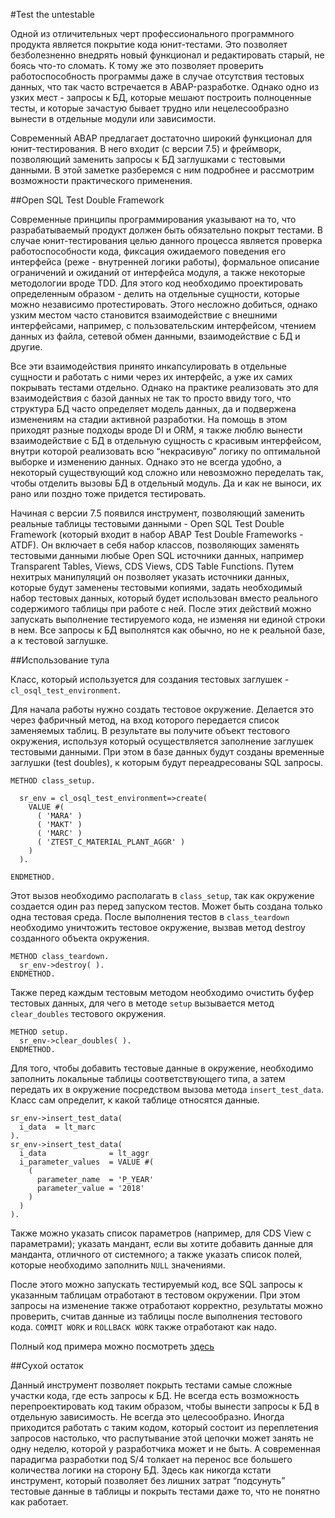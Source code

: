 #Test the untestable

Одной из отличительных черт профессионального программного продукта является покрытие кода юнит-тестами. Это позволяет безболезненно внедрять новый функционал и редактировать старый, не боясь что-то сломать. К тому же это позволяет проверить работоспособность программы даже в случае отсутствия тестовых данных, что так часто встречается в ABAP-разработке. Однако одно из узких мест - запросы к БД, которые мешают построить полноценные тесты, и которые зачастую бывает трудно или нецелесообразно вынести в отдельные модули или зависимости.

Современный ABAP предлагает достаточно широкий функционал для юнит-тестирования. В него входит (с версии 7.5) и фреймворк, позволяющий заменить запросы к БД заглушками с тестовыми данными. В этой заметке разберемся с ним подробнее и рассмотрим возможности практического применения.

##Open SQL Test Double Framework

Современные принципы программирования указывают на то, что разрабатываемый продукт должен быть обязательно покрыт тестами. В случае юнит-тестирования целью данного процесса является проверка работоспособности кода, фиксация ожидаемого поведения его интерфейса (реже - внутренней логики работы), формальное описание ограничений и ожиданий от интерфейса модуля, а также некоторые методологии вроде TDD. Для этого код необходимо проектировать определенным образом - делить на отдельные сущности, которые можно независимо протестировать. Этого несложно добиться, однако узким местом часто становится взаимодействие с внешними интерфейсами, например, с пользовательским интерфейсом, чтением данных из файла, сетевой обмен данными, взаимодействие с БД и другие. 

Все эти взаимодействия принято инкапсулировать в отдельные сущности и работать с ними через их интерфейс, а уже их самих покрывать тестами отдельно. Однако на практике реализовать это для взаимодействия с базой данных не так то просто ввиду того, что структура БД часто определяет модель данных, да и подвержена изменениям на стадии активной разработки. На помощь в этом приходят разные подходы вроде DI и ORM, я также люблю вынести взаимодействие с БД в отдельную сущность с красивым интерфейсом, внутри которой реализовать всю “некрасивую” логику по оптимальной выборке и изменению данных. Однако это не всегда удобно, а некоторый существующий код сложно или невозможно переделать так, чтобы отделить вызовы БД в отдельный модуль. Да и как не выноси, их рано или поздно тоже придется тестировать. 

Начиная с версии 7.5 появился инструмент, позволяющий заменить реальные таблицы тестовыми данными - Open SQL Test Double Framework (который входит в набор ABAP Test Double Frameworks - ATDF). Он включает в себя набор классов, позволяющих заменять тестовыми данными любые Open SQL источники данных, например Transparent Tables, Views, CDS Views, CDS Table Functions. Путем нехитрых манипуляций он позволяет указать источники данных, которые будут заменены тестовыми копиями, задать необходимый набор тестовых данных, который будет использован вместо реального содержимого таблицы при работе с ней. После этих действий можно запускать выполнение тестируемого кода, не изменяя ни единой строки в нем. Все запросы к БД выполнятся как обычно, но не к реальной базе, а к тестовой заглушке.

##Использование тула

Класс, который используется для создания тестовых заглушек - ```cl_osql_test_environment```. 

Для начала работы нужно создать тестовое окружение. Делается это через фабричный метод, на вход которого передается список заменяемых таблиц. В результате вы получите объект тестового окружения, используя который осуществляется заполнение заглушек тестовыми данными. При этом в базе данных будут созданы временные заглушки (test doubles), к которым будут переадресованы SQL запросы.

```abap
METHOD class_setup.

  sr_env = cl_osql_test_environment=>create(
    VALUE #(
      ( 'MARA' )
      ( 'MAKT' )
      ( 'MARC' )
      ( 'ZTEST_C_MATERIAL_PLANT_AGGR' )
    )
  ).

ENDMETHOD. 
```

Этот вызов необходимо располагать в ```class_setup```, так как окружение создается один раз перед запуском тестов. Может быть создана только одна тестовая среда. После выполнения тестов в ```class_teardown``` необходимо уничтожить тестовое окружение, вызвав метод destroy созданного объекта окружения.

```abap
METHOD class_teardown.
  sr_env->destroy( ).
ENDMETHOD.
```

Также перед каждым тестовым методом необходимо очистить буфер тестовых данных, для чего в методе ```setup``` вызывается метод ```clear_doubles``` тестового окружения.

```abap
METHOD setup.
  sr_env->clear_doubles( ).
ENDMETHOD.
```

Для того, чтобы добавить тестовые данные в окружение, необходимо заполнить локальные таблицы соответствующего типа, а затем передать их в окружение посредством вызова метода ```insert_test_data```. Класс сам определит, к какой таблице относятся данные.

```abap
sr_env->insert_test_data(
  i_data  = lt_marc
).
sr_env->insert_test_data(
  i_data              = lt_aggr
  i_parameter_values  = VALUE #( 
    ( 
      parameter_name  = 'P_YEAR' 
      parameter_value = '2018' 
    ) 
  )
).
```

Также можно указать список параметров (например, для CDS View с параметрами); указать мандант, если вы хотите добавить данные для манданта, отличного от системного; а также указать список полей, которые необходимо заполнить ```NULL``` значениями.

После этого можно запускать тестируемый код, все SQL запросы к указанным таблицам отработают в тестовом окружении. При этом запросы на изменение также отработают корректно, результаты можно проверить, считав данные из таблицы после выполнения тестового кода. ```COMMIT WORK``` и ```ROLLBACK WORK``` также отработают как надо.

Полный код примера можно посмотреть [здесь](https://gist.github.com/ilyakaznacheev/736bffaa229602ce010c7305f5c5a48a)


##Сухой остаток

Данный инструмент позволяет покрыть тестами самые сложные участки кода, где есть запросы к БД. Не всегда есть возможность перепроектировать код таким образом, чтобы вынести запросы к БД в отдельную зависимость. Не всегда это целесообразно. Иногда приходится работать с таким кодом, который состоит из переплетения запросов настолько, что распутывание этой цепочки может занять не одну неделю, которой у разработчика может и не быть. А современная парадигма разработки под S/4 толкает на перенос все большего количества логики на сторону БД. Здесь как никогда кстати инструмент, который позволяет без лишних затрат “подсунуть” тестовые данные в таблицы и покрыть тестами даже то, что не понятно как работает.